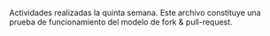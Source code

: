 Actividades realizadas la quinta semana. Este archivo constituye una prueba de funcionamiento del modelo de fork & pull-request.